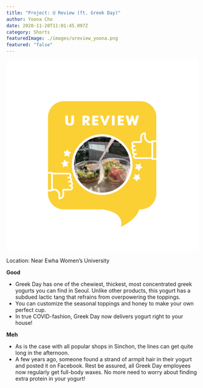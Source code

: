 ```yaml
---
title: "Project: U Review (ft. Greek Day)"
author: Yoona Cho
date: 2020-11-20T11:01:45.097Z
category: Shorts
featuredImage: ./images/ureview_yoona.png
featured: "false"
---
```

![](images/ureview_yoona.png)

Location: Near Ewha Women’s University

**Good**

* Greek Day has one of the chewiest, thickest, most concentrated greek yogurts you can find in Seoul. Unlike other products, this yogurt has a subdued lactic tang that refrains from overpowering the toppings.
* You can customize the seasonal toppings and honey to make your own perfect cup.
* In true COVID-fashion, Greek Day now delivers yogurt right to your house!

**Meh**

* As is the case with all popular shops in Sinchon, the lines can get quite long in the afternoon.
* A few years ago, someone found a strand of armpit hair in their yogurt and posted it on Facebook. Rest be assured, all Greek Day employees now regularly get full-body waxes. No more need to worry about finding extra protein in your yogurt!